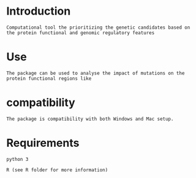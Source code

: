 # Introduction

    Computational tool the prioritizing the genetic candidates based on the protein functional and genomic regulatory features

# Use

    The package can be used to analyse the impact of mutations on the protein functional regions like 
# compatibility

    The package is compatibility with both Windows and Mac setup. 
    
# Requirements

    python 3 
    
    R (see R folder for more information)
